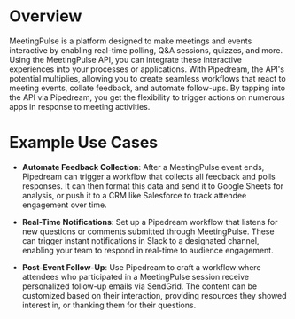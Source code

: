 # Overview

MeetingPulse is a platform designed to make meetings and events interactive by enabling real-time polling, Q&A sessions, quizzes, and more. Using the MeetingPulse API, you can integrate these interactive experiences into your processes or applications. With Pipedream, the API's potential multiplies, allowing you to create seamless workflows that react to meeting events, collate feedback, and automate follow-ups. By tapping into the API via Pipedream, you get the flexibility to trigger actions on numerous apps in response to meeting activities.

# Example Use Cases

- **Automate Feedback Collection**: After a MeetingPulse event ends, Pipedream can trigger a workflow that collects all feedback and polls responses. It can then format this data and send it to Google Sheets for analysis, or push it to a CRM like Salesforce to track attendee engagement over time.

- **Real-Time Notifications**: Set up a Pipedream workflow that listens for new questions or comments submitted through MeetingPulse. These can trigger instant notifications in Slack to a designated channel, enabling your team to respond in real-time to audience engagement.

- **Post-Event Follow-Up**: Use Pipedream to craft a workflow where attendees who participated in a MeetingPulse session receive personalized follow-up emails via SendGrid. The content can be customized based on their interaction, providing resources they showed interest in, or thanking them for their questions.
